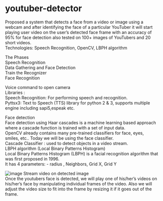 # youtuber-detector
Proposed a system that detects a face from a video or image using a webcam and after identifying the face of a particular YouTuber it will start playing user video on the user’s detected face frame with an accuracy of 95% for face detection also tested on 100+ images of YouTubers and 20 short videos.<br/>
Technologies: Speech Recognition, OpenCV, LBPH algorithm <br/>

The Phases <br/>
Speech Recognition <br/>
Data Gathering and Face Detection <br/>
Train the Recognizer <br/>
Face Recognition <br/>

Voice command to open camera <br/>
Libraries : <br/>
Speech Recognition: For performing speech and recognition. <br/>
Pyttsx3: Text to Speech (TTS) library for python 2 & 3, supports multiple
engine including sapi5,espeak etc. <br/>

Face detection <br/>
Face detection using Haar cascades is a machine learning based approach where a cascade function is trained with a set of input data. <br/>
OpenCV already contains many pre-trained classifiers for face, eyes, smiles, etc.. Today we will be using the face classifier.  <br/>
Cascade Classifier : used to detect objects in a video stream.  <br/>
LBPH algorithm (Local Binary Patterns Histogram) <br/>
Local Binary Patterns Histogram (LBPH) is a facial recognition algorithm that was first proposed in 1996. <br/>
 It has 4 parameters: - radius , Neighbors, Grid X, Grid Y <br/>






![image](https://user-images.githubusercontent.com/66154551/156501411-888bc3b7-c499-4e9a-ba08-603150b73cf5.png)
Stream video on detected image <br/>
Once the youtubers face is detected, we will play one of his/her’s videos on his/her’s face by manipulating individual frames of the video.
Also we will adjust the video size to fit into the frame by resizing it if it goes out of the frame.




